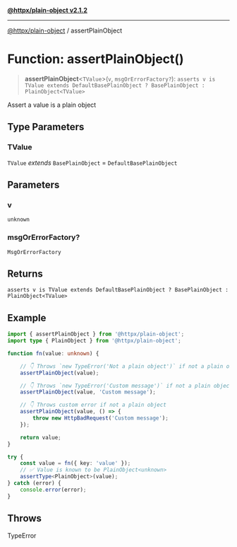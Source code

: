 [**@httpx/plain-object v2.1.2**](../README.md)

***

[@httpx/plain-object](../README.md) / assertPlainObject

# Function: assertPlainObject()

> **assertPlainObject**\<`TValue`\>(`v`, `msgOrErrorFactory?`): `asserts v is TValue extends DefaultBasePlainObject ? BasePlainObject : PlainObject<TValue>`

Assert a value is a plain object

## Type Parameters

### TValue

`TValue` *extends* `BasePlainObject` = `DefaultBasePlainObject`

## Parameters

### v

`unknown`

### msgOrErrorFactory?

`MsgOrErrorFactory`

## Returns

`asserts v is TValue extends DefaultBasePlainObject ? BasePlainObject : PlainObject<TValue>`

## Example

```typescript
import { assertPlainObject } from '@httpx/plain-object';
import type { PlainObject } from '@httpx/plain-object';

function fn(value: unknown) {

    // 👇 Throws `new TypeError('Not a plain object')` if not a plain object
    assertPlainObject(value);

    // 👇 Throws `new TypeError('Custom message')` if not a plain object
    assertPlainObject(value, 'Custom message');

    // 👇 Throws custom error if not a plain object
    assertPlainObject(value, () => {
        throw new HttpBadRequest('Custom message');
    });

    return value;
}

try {
    const value = fn({ key: 'value' });
    // ✅ Value is known to be PlainObject<unknown>
    assertType<PlainObject>(value);
} catch (error) {
    console.error(error);
}
```

## Throws

TypeError
